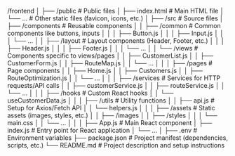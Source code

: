 /frontend
│
├── /public                  # Public files
│   ├── index.html           # Main HTML file
│   └── ...                  # Other static files (favicon, icons, etc.)
│
├── /src                     # Source files
│   ├── /components          # Reusable components
│   │   ├── /common          # Common components like buttons, inputs
│   │   │   ├── Button.js
│   │   │   ├── Input.js
│   │   │   └── ...
│   │   ├── /layout          # Layout components (Header, Footer, etc.)
│   │   │   ├── Header.js
│   │   │   ├── Footer.js
│   │   │   └── ...
│   │   └── /views           # Components specific to views/pages
│   │       ├── CustomerList.js
│   │       ├── CustomerForm.js
│   │       ├── RouteMap.js
│   │       └── ...
│   │
│   ├── /pages               # Page components
│   │   ├── Home.js
│   │   ├── Customers.js
│   │   ├── RouteOptimization.js
│   │   └── ...
│   │
│   ├── /services            # Services for HTTP requests/API calls
│   │   ├── customerService.js
│   │   ├── routeService.js
│   │   └── ...
│   │
│   ├── /hooks               # Custom React hooks
│   │   └── useCustomerData.js
│   │
│   ├── /utils               # Utility functions
│   │   ├── api.js           # Setup for Axios/Fetch API
│   │   └── helpers.js
│   │
│   ├── /assets              # Static assets (images, styles, etc.)
│   │   ├── /images
│   │   ├── /styles
│   │   │   └── main.css
│   │   └── ...
│   │
│   ├── App.js               # Main React component
│   ├── index.js             # Entry point for React application
│   └── ...
│
├── .env                     # Environment variables
├── package.json             # Project manifest (dependencies, scripts, etc.)
└── README.md                # Project description and setup instructions
